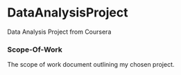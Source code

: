 # DataAnalysisProject
Data Analysis Project from Coursera

### Scope-Of-Work
  The scope of work document outlining my chosen project.
